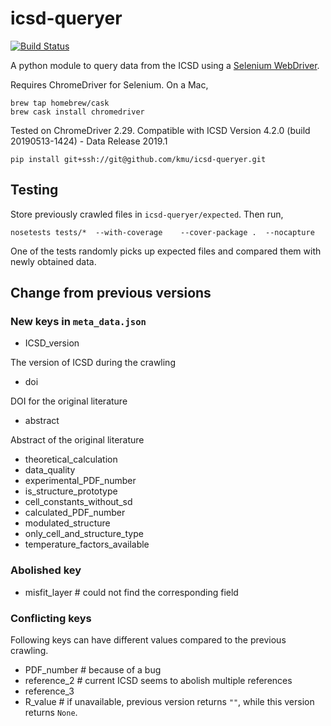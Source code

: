 # icsd-queryer

[![Build Status](https://travis-ci.org/kmu/icsd-queryer.svg?branch=master)](https://travis-ci.org/kmu/icsd-queryer)

A python module to query data from the ICSD using a [Selenium WebDriver](http://selenium-python.readthedocs.io/).

Requires ChromeDriver for Selenium. On a Mac,

```
brew tap homebrew/cask
brew cask install chromedriver
```
Tested on ChromeDriver 2.29.
Compatible with ICSD Version 4.2.0 (build 20190513-1424) - Data Release 2019.1

```
pip install git+ssh://git@github.com/kmu/icsd-queryer.git
```


## Testing

Store previously crawled files in `icsd-queryer/expected`.
Then run,

```
nosetests tests/*  --with-coverage    --cover-package .  --nocapture
```

One of the tests randomly picks up expected files and compared them with newly obtained data.


## Change from previous versions


### New keys in `meta_data.json`

- ICSD_version  

The version of ICSD during the crawling

- doi

DOI for the original literature

- abstract  

Abstract of the original literature

- theoretical_calculation
- data_quality
- experimental_PDF_number
- is_structure_prototype
- cell_constants_without_sd
- calculated_PDF_number
- modulated_structure
- only_cell_and_structure_type
- temperature_factors_available

### Abolished key

- misfit_layer  # could not find the corresponding field

### Conflicting keys

Following keys can have different values compared to the previous crawling.

- PDF_number  # because of a bug
- reference_2  # current ICSD seems to abolish multiple references 
- reference_3  
- R_value  # if unavailable, previous version returns `""`, while this version returns `None`.
